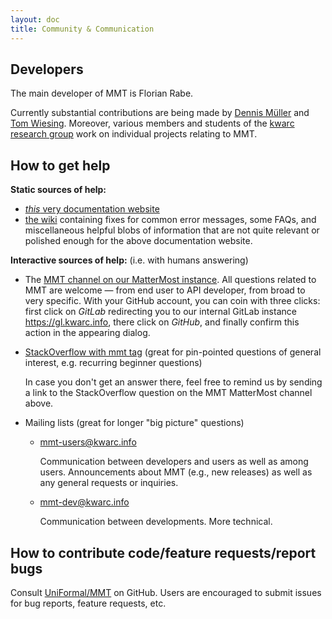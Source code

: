 ```yaml
---
layout: doc
title: Community & Communication
---
```


## Developers

The main developer of MMT is Florian Rabe.

Currently substantial contributions are being made by [Dennis Müller](https://github.com/Jazzpirate) and [Tom Wiesing](https://github.com/tkw1536). Moreover, various members and students of the [kwarc research group](https://kwarc.info/) work on individual projects relating to MMT.

## How to get help

**Static sources of help:**

- [*this* very documentation website](https://uniformal.github.io/)
- [the wiki](https://github.com/UniFormal/uniformal.github.io/wiki) containing fixes for common error messages, some FAQs, and miscellaneous helpful blobs of information that are not quite relevant or polished enough for the above documentation website.

**Interactive sources of help:** (i.e. with humans answering)

- The [MMT channel on our MatterMost instance](https://mattermost.kwarc.info/kwarc/channels/mmt). All questions related to MMT are welcome &mdash; from end user to API developer, from broad to very specific. With your GitHub account, you can coin with three clicks: first click on *GitLab* redirecting you to our internal GitLab instance <https://gl.kwarc.info>, there click on *GitHub*, and finally confirm this action in the appearing dialog.

- [StackOverflow with mmt tag](https://stackoverflow.com/questions/tagged/mmt) (great for pin-pointed questions of general interest, e.g. recurring beginner questions)

     In case you don't get an answer there, feel free to remind us by sending a link to the StackOverflow question on the MMT MatterMost channel above.

- Mailing lists (great for longer "big picture" questions)

  -  [mmt-users@kwarc.info](http://lists.informatik.uni-erlangen.de/mailman/listinfo/mmt-users)
  
     Communication between developers and users as well as among users. Announcements about MMT (e.g., new releases) as well as any general requests or inquiries.

  - [mmt-dev@kwarc.info](http://lists.informatik.uni-erlangen.de/mailman/listinfo/mmt-dev)

     Communication between developments. More technical.    

## How to contribute code/feature requests/report bugs

Consult [UniFormal/MMT](https://github.com/Uniformal/MMT) on GitHub. Users are encouraged to submit issues for bug reports, feature requests, etc.
